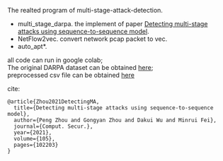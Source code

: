 The realted program of multi-stage-attack-detection.
- multi_stage_darpa. the implement of paper [Detecting multi-stage attacks using sequence-to-sequence model](https://www.sciencedirect.com/science/article/pii/S0167404821000274).
- NetFlow2vec. convert network pcap packet to vec.
- auto_apt*. 


all code can run in google colab;\
The original DARPA dataset can be obtained [here](https://archive.ll.mit.edu/ideval/data/2000data.htmldataset);\
preprocessed csv file can be obtained [here](https://drive.google.com/file/d/1uYQF-sNEuWcvzyCzrE1HBRJsXKknN432/view?usp=sharing)


cite:
```
@article{Zhou2021DetectingMA,
  title={Detecting multi-stage attacks using sequence-to-sequence model},
  author={Peng Zhou and Gongyan Zhou and Dakui Wu and Minrui Fei},
  journal={Comput. Secur.},
  year={2021},
  volume={105},
  pages={102203}
}
```
